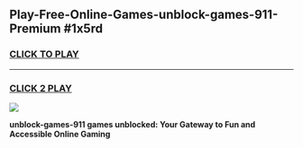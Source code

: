 
## Play-Free-Online-Games-unblock-games-911-Premium #1x5rd
<h3>
<a href="https://premium.freeplayer.one?title=unblock-games-911&ref=8M">CLICK TO PLAY</a></h3>
<hr>

<h3>
<a href="https://premium.freeplayer.one?title=unblock-games-911&ref=8M">CLICK 2 PLAY</a>
  
</h3>

<a href="https://premium.freeplayer.one?title=unblock-games-911&ref=8M"><img src="https://clearcache.store/games.png"></a>


**unblock-games-911 games unblocked: Your Gateway to Fun and Accessible Online Gaming**
